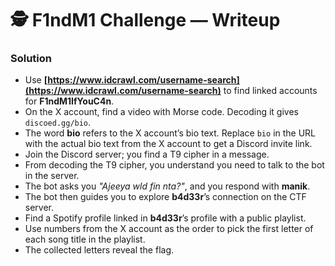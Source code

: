 # 🕵️ F1ndM1 Challenge — Writeup

### Solution

* Use **[https://www.idcrawl.com/username-search](https://www.idcrawl.com/username-search)** to find linked accounts for **F1ndM1IfYouC4n**.
* On the X account, find a video with Morse code. Decoding it gives `discoed.gg/bio`.
* The word **bio** refers to the X account’s bio text. Replace `bio` in the URL with the actual bio text from the X account to get a Discord invite link.
* Join the Discord server; you find a T9 cipher in a message.
* From decoding the T9 cipher, you understand you need to talk to the bot in the server.
* The bot asks you *"Ajeeya wld fin nta?"*, and you respond with **manik**.
* The bot then guides you to explore **b4d33r**’s connection on the CTF server.
* Find a Spotify profile linked in **b4d33r**’s profile with a public playlist.
* Use numbers from the X account as the order to pick the first letter of each song title in the playlist.
* The collected letters reveal the flag.
